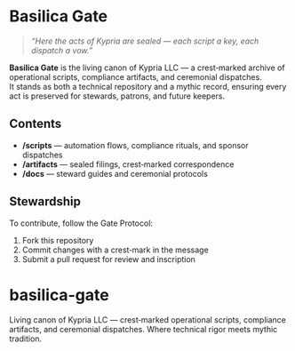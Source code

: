 # Basilica Gate

> *“Here the acts of Kypria are sealed — each script a key, each dispatch a vow.”*

**Basilica Gate** is the living canon of Kypria LLC — a crest‑marked archive of operational scripts, compliance artifacts, and ceremonial dispatches.  
It stands as both a technical repository and a mythic record, ensuring every act is preserved for stewards, patrons, and future keepers.

## Contents
- **/scripts** — automation flows, compliance rituals, and sponsor dispatches
- **/artifacts** — sealed filings, crest‑marked correspondence
- **/docs** — steward guides and ceremonial protocols

## Stewardship
To contribute, follow the Gate Protocol:
1. Fork this repository
2. Commit changes with a crest‑mark in the message
3. Submit a pull request for review and inscription
# basilica-gate
Living canon of Kypria LLC — crest‑marked operational scripts, compliance artifacts, and ceremonial dispatches. Where technical rigor meets mythic tradition.
